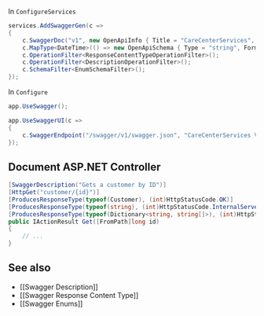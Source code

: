 In `ConfigureServices`
```csharp
services.AddSwaggerGen(c =>  
{  
	c.SwaggerDoc("v1", new OpenApiInfo { Title = "CareCenterServices", Version = "v1" });  
	c.MapType<DateTime>(() => new OpenApiSchema { Type = "string", Format = "date" });  
	c.OperationFilter<ResponseContentTypeOperationFilter>();  
	c.OperationFilter<DescriptionOperationFilter>();  
	c.SchemaFilter<EnumSchemaFilter>();  
});
```

In `Configure`
```csharp
app.UseSwagger();

app.UseSwaggerUI(c =>  
{  
	c.SwaggerEndpoint("/swagger/v1/swagger.json", "CareCenterServices V1");  
});
```

## Document ASP.NET Controller

```csharp
[SwaggerDescription("Gets a customer by ID")]  
[HttpGet("customer/{id}")]  
[ProducesResponseType(typeof(Customer), (int)HttpStatusCode.OK)]  
[ProducesResponseType(typeof(string), (int)HttpStatusCode.InternalServerError)]  
[ProducesResponseType(typeof(Dictionary<string, string[]>), (int)HttpStatusCode.BadRequest)]  
public IActionResult Get([FromPath]long id)
{
	// ...
}
```

## See also

- [[Swagger Description]]
- [[Swagger Response Content Type]]
- [[Swagger Enums]]